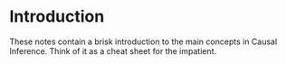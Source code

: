 # Introduction

These notes contain a brisk introduction to the main concepts in Causal Inference. Think of it as a cheat sheet for the impatient. 

